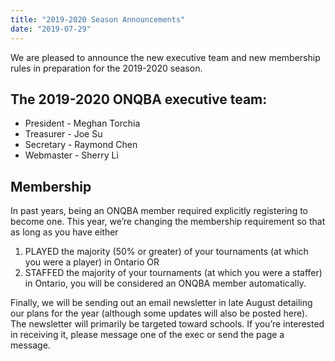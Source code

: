 ```yaml
---
title: "2019-2020 Season Announcements"
date: "2019-07-29"
---
```


We are pleased to announce the new executive team and new membership rules in preparation for the 2019-2020 season.

## The 2019-2020 ONQBA executive team:

* President - Meghan Torchia
* Treasurer - Joe Su
* Secretary - Raymond Chen
* Webmaster - Sherry Li

## Membership

In past years, being an ONQBA member required explicitly registering to become one. This year, we’re changing the membership requirement so that as long as you have either

1. PLAYED the majority (50% or greater) of your tournaments (at which you were a player) in Ontario OR
2. STAFFED the majority of your tournaments (at which you were a staffer) in Ontario, you will be considered an ONQBA member automatically.

Finally, we will be sending out an email newsletter in late August detailing our plans for the year (although some updates will also be posted here). The newsletter will primarily be targeted toward schools. If you’re interested in receiving it, please message one of the exec or send the page a message.